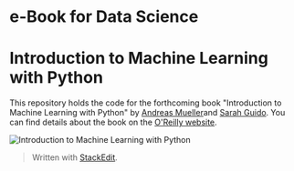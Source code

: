 
e-Book for Data Science
======

# Introduction to Machine Learning with Python

This repository holds the code for the forthcoming book "Introduction to Machine Learning with Python" by [Andreas Mueller](http://amueller.io/)and [Sarah Guido](https://twitter.com/sarah_guido). You can find details about the book on the [O'Reilly website](http://shop.oreilly.com/product/0636920030515.do).

![Introduction to Machine Learning with Python](https://github.com/amueller/introduction_to_ml_with_python/raw/master/cover.jpg)




> Written with [StackEdit](https://stackedit.io/).
<!--stackedit_data:
eyJoaXN0b3J5IjpbLTUwNDI0NjIxM119
-->